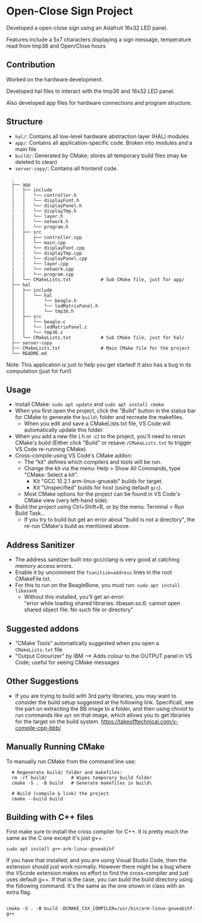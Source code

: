 # Open-Close Sign Project

Developed a open-close sign using an Adafruit 16x32 LED panel.

Features include a 5x7 characters displaying a sign message, temperature read from tmp36 and Open/Close hours

## Contribution

Worked on the hardware development.

Developed hal files to interact with the tmp36 and 16x32 LED panel.

Also developed app files for hardware connections and program structure.

## Structure

- `hal/`: Contains all low-level hardware abstraction layer (HAL) modules
- `app/`: Contains all application-specific code. Broken into modules and a main file
- `build/`: Generated by CMake; stores all temporary build files (may be deleted to clean)
- `server-copy/`: Contains all frontend code.

```
  .
  ├── app
  │   ├── include
  │   │   └── controller.h
  |   |   └── displayFont.h
  |   |   └── displayPanel.h
  |   |   └── displayTmp.h
  |   |   └── layer.h
  |   |   └── network.h
  |   |   └── program.h
  │   ├── src
  │   │   ├── controller.cpp
  │   │   └── main.cpp
  |   |   └── displayFont.cpp
  |   |   └── displayTmp.cpp
  |   |   └── displayPanel.cpp
  |   |   └── layer.cpp
  |   |   └── network.cpp
  |   |   └── program.cpp
  │   └── CMakeLists.txt           # Sub CMake file, just for app/
  ├── hal
  │   ├── include
  │   │   └── hal
  │   │       └── beagle.h
  │   │       └── ledMatrixPanel.h
  │   │       └── tmp36.h
  │   ├── src
  │   │   └── beagle.c
  │   │   └── ledMatrixPanel.c
  │   │   └── tmp36.c
  │   └── CMakeLists.txt           # Sub CMake file, just for hal/
  ├── server-copy
  ├── CMakeLists.txt               # Main CMake file for the project
  └── README.md
```

Note: This application is just to help you get started! It also has a bug in its computation (just for fun!)

## Usage

- Install CMake: `sudo apt update` and `sudo apt install cmake`
- When you first open the project, click the "Build" button in the status bar for CMake to generate the `build\` folder and recreate the makefiles.
  - When you edit and save a CMakeLists.txt file, VS Code will automatically update this folder.
- When you add a new file (.h or .c) to the project, you'll need to rerun CMake's build
  (Either click "Build" or resave `/CMakeLists.txt` to trigger VS Code re-running CMake)
- Cross-compile using VS Code's CMake addon:
  - The "kit" defines which compilers and tools will be run.
  - Change the kit via the menu: Help > Show All Commands, type "CMake: Select a kit".
    - Kit "GCC 10.2.1 arm-linux-gnueabi" builds for target.
    - Kit "Unspecified" builds for host (using default `gcc`).
  - Most CMake options for the project can be found in VS Code's CMake view (very left-hand side).
- Build the project using Ctrl+Shift+B, or by the menu: Terminal > Run Build Task...
  - If you try to build but get an error about "build is not a directory", the re-run CMake's build as mentioned above.

## Address Sanitizer

- The address sanitizer built into gcc/clang is very good at catching memory access errors.
- Enable it by uncomment the `fsanitize=address` lines in the root CMakeFile.txt.
- For this to run on the BeagleBone, you must run:
  `sudo apt install libasan6`
  - Without this installed, you'll get an error:  
    "error while loading shared libraries: libasan.so.6: cannot open shared object file: No such file or directory"

## Suggested addons

- "CMake Tools" automatically suggested when you open a `CMakeLists.txt` file
- "Output Colourizer" by IBM
  --> Adds colour to the OUTPUT panel in VS Code; useful for seeing CMake messages

## Other Suggestions

- If you are trying to build with 3rd party libraries, you may want to consider the
  build setup suggested at the following link. Specificall, see the part on
  extracting the BB image to a folder, and then using chroot to run commands like
  `apt` on that image, which allows you to get libraries for the target on the build system.
  https://takeofftechnical.com/x-compile-cpp-bbb/

## Manually Running CMake

To manually run CMake from the command line use:

```shell
  # Regenerate build/ folder and makefiles:
  rm -rf build/         # Wipes temporary build folder
  cmake -S . -B build   # Generate makefiles in build\

  # Build (compile & link) the project
  cmake --build build
```

## Building with C++ files

First make sure to install the cross compiler for C++. It is pretty much the same as the C one except it's just g++.

```shell
sudo apt install g++-arm-linux-gnueabihf
```

If you have that installed, and you are using Visual Studio Code, then the extension should just work normally. However
there might be a bug where the VScode extension makes no effort to find the cross-compiler and just uses default g++.
If that is the case, you can build the build directory using the following command. It's the same as the one shown in
class with an extra flag.

```shell

cmake -S . -B build -DCMAKE_CXX_COMPILER=/usr/bin/arm-linux-gnueabihf-g++
```

